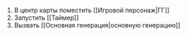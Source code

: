 1. В центр карты поместить [[Игровой персонаж|ГГ]]
2. Запустить [[Таймер]]
3. Вызвать [[Основная генерация|основную генерацию]]
